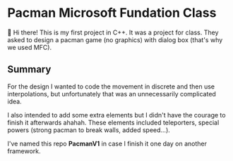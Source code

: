 # **Pacman Microsoft Fundation Class** 

👋 Hi there! This is my first project in C++. It was a project for class. 
They asked to design a pacman game (no graphics) with dialog box (that's why we used MFC). 

## **Summary**

For the design I wanted to code the movement in discrete and then use interpolations, 
but unfortunately that was an unnecessarily complicated idea. 

I also intended to add some extra elements but I didn't have the courage to finish it afterwards ahahah. 
These elements included teleporters, special powers (strong pacman to break walls, added speed...). 

I've named this repo **PacmanV1** in case I finish it one day on another framework. 
